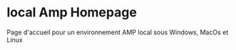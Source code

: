 local Amp Homepage
==================

Page d'accueil pour un environnement AMP local sous Windows, MacOs et Linux
